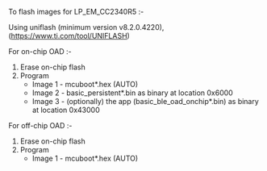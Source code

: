 To flash images for LP_EM_CC2340R5 :-

Using uniflash (minimum version v8.2.0.4220), (https://www.ti.com/tool/UNIFLASH)

For on-chip OAD :-

1.  Erase on-chip flash
2.  Program
    - Image 1 - mcuboot*.hex (AUTO)
    - Image 2 - basic_persistent*.bin as binary at location 0x6000
    - Image 3 - (optionally) the app (basic_ble_oad_onchip*.bin) as binary at location 0x43000

For off-chip OAD :-

1.  Erase on-chip flash
2.  Program
    - Image 1 - mcuboot*.hex (AUTO)
